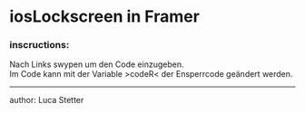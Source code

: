 # iosLockscreen in Framer



### inscructions:  
Nach Links swypen um den Code einzugeben.  
Im Code kann mit der Variable >codeR< der Ensperrcode geändert werden.






--------------------
author: Luca Stetter
